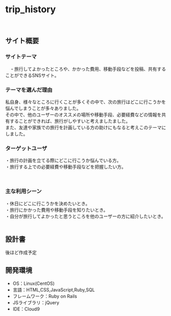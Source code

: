# trip_history
​
## サイト概要
### サイトテーマ
　・旅行してよかったところや、かかった費用、移動手段などを投稿、共有することができるSNSサイト。

### テーマを選んだ理由
私自身、様々なところに行くことが多くその中で、次の旅行はどこに行こうかを悩んでしまうことが多々ありました。  
その中で、他のユーザーのオススメの場所や移動手段、必要経費などの情報を共有することができれば、旅行がしやすいと考えましたました。  
また、友達や家族での旅行を計画している方の助けにもなると考えこのテーマにしました。
​
### ターゲットユーザ
・旅行の計画を立てる際にどこに行こうか悩んでいる方。  
・旅行する上での必要経費や移動手段などを把握したい方。  

​
### 主な利用シーン
・休日にどこに行こうかを決めたいとき。  
・旅行にかかった費用や移動手段を知りたいとき。  
・自分が旅行してよかったと思うところを他のユーザーの方に紹介したいとき。  
​
## 設計書
後ほど作成予定
​
## 開発環境
- OS：Linux(CentOS)
- 言語：HTML,CSS,JavaScript,Ruby,SQL
- フレームワーク：Ruby on Rails
- JSライブラリ：jQuery
- IDE：Cloud9